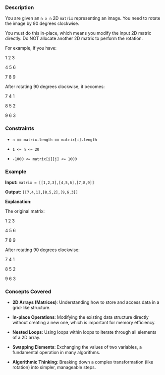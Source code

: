 ### Description
You are given an `n x n` 2D `matrix` representing an image. You need to rotate the image by 90 degrees clockwise.

You must do this in-place, which means you modify the input 2D matrix directly. Do NOT allocate another 2D matrix to perform the rotation.

For example, if you have:

1 2 3
4 5 6
7 8 9

After rotating 90 degrees clockwise, it becomes:

7 4 1
8 5 2
9 6 3


### Constraints
*   `n == matrix.length == matrix[i].length`
*   `1 <= n <= 20`
*   `-1000 <= matrix[i][j] <= 1000`

### Example
**Input:** `matrix = [[1,2,3],[4,5,6],[7,8,9]]`
**Output:** `[[7,4,1],[8,5,2],[9,6,3]]`

**Explanation:**
The original matrix:

1 2 3
4 5 6
7 8 9

After rotating 90 degrees clockwise:

7 4 1
8 5 2
9 6 3


### Concepts Covered
*   **2D Arrays (Matrices)**: Understanding how to store and access data in a grid-like structure.
*   **In-place Operations**: Modifying the existing data structure directly without creating a new one, which is important for memory efficiency.
*   **Nested Loops**: Using loops within loops to iterate through all elements of a 2D array.
*   **Swapping Elements**: Exchanging the values of two variables, a fundamental operation in many algorithms.
*   **Algorithmic Thinking**: Breaking down a complex transformation (like rotation) into simpler, manageable steps.
